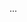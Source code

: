 <panel type="info" header="{{glyphicon_flag}} Can combine test case design techniques :star::star::star:" expanded no-close>

<panel type="info" header="{{glyphicon_flag}} Can explain test case design techniques at a higher level :star::star::star:" expanded no-close>
  <include src="../../book/testCaseDesign/summary/recap/embed-inOtherContext.md" boilerplate />
  <panel header="{{glyphicon_folder_close}} Evidence" expanded>

...

  </panel>
</panel>

</panel>
